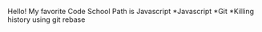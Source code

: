 Hello!
My favorite Code School Path is Javascript
*Javascript
*Git
*Killing history using git rebase

